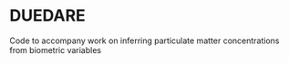 # DUEDARE
Code to accompany work on inferring particulate matter concentrations from biometric variables
